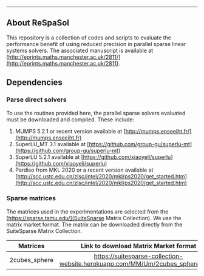 * * *

## About ReSpaSol  

This repository is a collection of codes and scripts to evaluate the performance benefit
of using reduced precision in parallel sparse linear systems solvers. The associated
manuscript is available at [http://eprints.maths.manchester.ac.uk/2811/](http://eprints.maths.manchester.ac.uk/2811).


## Dependencies

### Parse direct solvers 
To use the routines provided here, the parallel sparse solvers evaluated must be downloaded and compiled.
These include:

1. MUMPS 5.2.1 or recent version available at [http://mumps.enseeiht.fr/](http://mumps.enseeiht.fr)
2. SuperLU_MT 3.1  available at [https://github.com/group-gu/superlu-mt](https://github.com/group-gu/superlu-mt)
3. SuperLU 5.2.1 available at [https://github.com/xiaoyeli/superlu](https://github.com/xiaoyeli/superlu)
4. Pardiso from MKL 2020 or a recent version available at [http://scc.ustc.edu.cn/zlsc/intel/2020/mkl/ps2020/get_started.htm](http://scc.ustc.edu.cn/zlsc/intel/2020/mkl/ps2020/get_started.htm)


### Sparse matrices
The matrices used in the experimentations are selected  from the [https://sparse.tamu.edu/](SuiteSparse Matrix Collection).
We use the matrix market format. The matrix can be downloaded directly from the SuiteSparse Matrix Collection.

| Matrices |Link to download Matrix Market format |
| :---: | :---: | 
| 2cubes_sphere | https://suitesparse-collection-website.herokuapp.com/MM/Um/2cubes_sphere.tar.gz |
